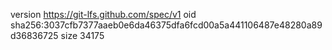 version https://git-lfs.github.com/spec/v1
oid sha256:3037cfb7377aaeb0e6da46375dfa6fcd00a5a441106487e48280a89d36836725
size 34175

